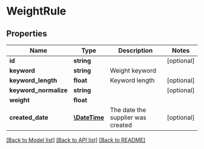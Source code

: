 # WeightRule

## Properties
Name | Type | Description | Notes
------------ | ------------- | ------------- | -------------
**id** | **string** |  | [optional] 
**keyword** | **string** | Weight keyword | 
**keyword_length** | **float** | Keyword length | [optional] 
**keyword_normalize** | **string** |  | [optional] 
**weight** | **float** |  | 
**created_date** | [**\DateTime**](\DateTime.md) | The date the supplier was created | [optional] 

[[Back to Model list]](../../README.md#documentation-for-models) [[Back to API list]](../../README.md#documentation-for-api-endpoints) [[Back to README]](../../README.md)

